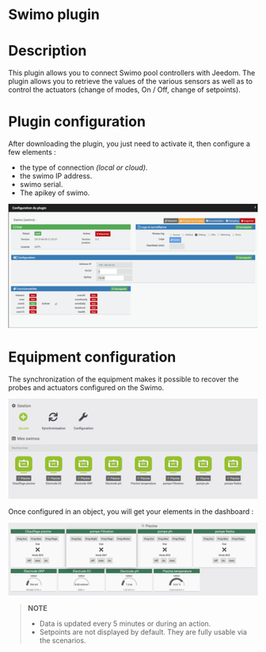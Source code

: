 # Swimo plugin

# Description

This plugin allows you to connect Swimo pool controllers with Jeedom.
The plugin allows you to retrieve the values of the various sensors as well as to control the actuators (change of modes, On / Off, change of setpoints).

# Plugin configuration

After downloading the plugin, you just need to activate it, then configure a few elements :

- the type of connection *(local or cloud)*.
- the swimo IP address.
- swimo serial.
- The apikey of swimo.

![swimo](../images/swimo1.png)

# Equipment configuration

The synchronization of the equipment makes it possible to recover the probes and actuators configured on the Swimo.

![swimo2](../images/swimo2.png)

Once configured in an object, you will get your elements in the dashboard :

![swimo3](../images/swimo3.png)

> **NOTE**
>
> - Data is updated every 5 minutes or during an action.
> - Setpoints are not displayed by default.
> They are fully usable via the scenarios.
